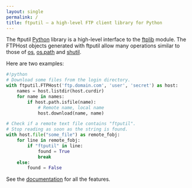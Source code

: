 ```yaml
---
layout: single
permalink: /
title: ftputil — a high-level FTP client library for Python
---
```


The ftputil [Python](http://www.python.org) library is a high-level interface to
the [ftplib](https://docs.python.org/lib/module-ftplib.html) module. The FTPHost
objects generated with ftputil allow many operations similar to those of
[os](https://docs.python.org/lib/module-os.html),
[os.path](https://docs.python.org/lib/module-os.path.html) and
[shutil](https://docs.python.org/3/library/shutil.html).

Here are two examples:

```python
#!python
# Download some files from the login directory.
with ftputil.FTPHost('ftp.domain.com', 'user', 'secret') as host:
    names = host.listdir(host.curdir)
    for name in names:
        if host.path.isfile(name):
            # Remote name, local name
            host.download(name, name)

# Check if a remote text file contains "ftputil".
# Stop reading as soon as the string is found.
with host.file("some_file") as remote_fobj:
    for line in remote_fobj:
        if "ftputil" in line:
            found = True
            break
    else:
        found = False
```

See the [documentation](/documentation) for all the features.
